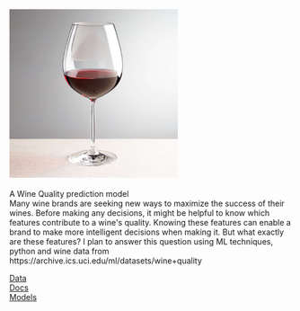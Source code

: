 <img src="/data/vino-red-wine-glass.jpg" alt="Glass of Wine" width="300" height="300">
<br>
<br>
A Wine Quality prediction model
<br>
Many wine brands are seeking new ways to maximize the success of their wines. Before making any decisions, 
it might be helpful to know which features contribute to a wine's quality. Knowing these features can enable 
a brand to make more intelligent decisions when making it. But what exactly are these features?  I plan to 
answer this question using ML techniques, python and wine data from https://archive.ics.uci.edu/ml/datasets/wine+quality

<a href="/data">Data</a><br>
<a href="/docs">Docs</a><br>
<a href="/models">Models</a><br>

